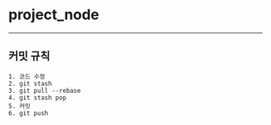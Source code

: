 # project_node 
---

## 커밋 규칙
```
1. 코드 수정
2. git stash
3. git pull --rebase
4. git stash pop
5. 커밋
6. git push
```
